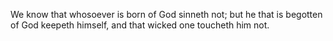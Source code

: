 We know that whosoever is born of God sinneth not; but he that is begotten of God keepeth himself, and that wicked one toucheth him not.
